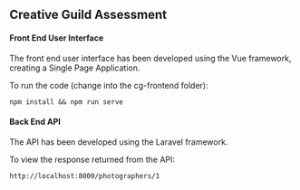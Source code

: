 ## Creative Guild Assessment

#### Front End User Interface

The front end user interface has been developed using the Vue framework, creating a Single Page Application.

To run the code (change into the cg-frontend folder):

    npm install && npm run serve

#### Back End API 

The API has been developed using the Laravel framework.

To view the response returned from the API:

    http://localhost:8000/photographers/1
